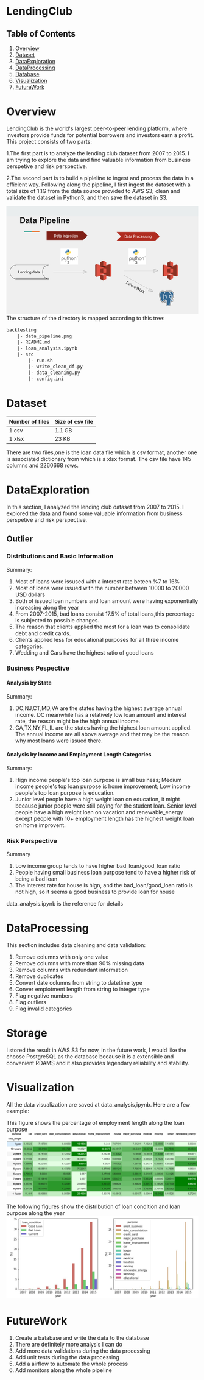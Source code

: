 # LendingClub

## Table of Contents

1. [Overview](#overview)
2. [Dataset](#dataset)
3. [DataExploration](#dataexploration)
4. [DataProcessing](#dataprocessing)
5. [Database](#database)
6. [Visualization](#visualization)
7. [FutureWork](#FutureWork)

# Overview
LendingClub is the world's largest peer-to-peer lending platform, where investors provide funds for potential borrowers and investors earn a profit. This project consists of two parts:

1.The first part is to analyze the lending club dataset from 2007 to 2015. I am trying to explore the data and find valuable information from business perspetive and risk perspective. 

2.The second part is to build a pipleline to ingest and process the data in a efficient way. Following along the pipeline, I first ingest the dataset with a total size of 1.1G from the data source provided to AWS S3; clean and validate the dataset in Python3, and then save the dataset in S3.

![data_pipeline](data_pipeline.png)
The structure of the directory is mapped according to this tree:
```
backtesting
    |- data_pipeline.png
    |- README.md
    |- loan_analysis.ipynb
    |- src
        |- run.sh
        |- write_clean_df.py
        |- data_cleaning.py
        |- config.ini
```

# Dataset

|Number of files|Size of csv file|
|---|---|
|1 csv|1.1 GB|
|1 xlsx|23 KB|

There are two files,one is the loan data file which is csv format, another one is associated dictionary from which is a xlsx format.
The csv file have 145 columns and 2260668 rows.

# DataExploration
In this section, I analyzed the lending club dataset from 2007 to 2015. I explored the data and found some valuable information from business perspetive and risk perspective.
## Outlier
### Distributions and Basic Information
 Summary: 
 1. Most of loans were issused with a interest rate beteen %7 to 16%
 2. Most of loans were issued with the number between 10000 to 20000 USD dollars
 3. Both of issued loan numbers and loan amount were having exponentially increasing along the year
 4. From 2007-2015, bad loans consist 17.5% of total loans,this percentage is subjected to possible changes.
 5. The reason that clients applied the most for a loan was to consolidate debt and credit cards.
 6. Clients applied less for educational purposes for all three income categories.
 7. Wedding and Cars have the highest ratio of good loans

### Business Pespective
#### Analysis by State
Summary:
 1. DC,NJ,CT,MD,VA are the states having the highest average annual income. DC meanwhile has a relatively low loan amount and interest rate, the reason might be the high annual income. 
 2. CA,TX,NY,FL,IL are the states having the highest loan amount applied. The annual income are all above average and that may be the reason why most loans were issued there.
 
#### Analysis by Income and Employment Length Categories
Summary:
 1. Hign income people's top loan purpose is small business; Medium income people's top loan purpose is home improvement; Low income people's top loan purpose is education. 
 2. Junior level people have a high weight loan on education, it might because junior people were still paying for the student loan. Senior level people have a high weight loan on vacation and renewable_energy except people with 10+ employment length has the highest weight loan on home improvent.
    
### Risk Perspective
 Summary
 1. Low income group tends to have higher bad_loan/good_loan ratio
 2. People having small business loan purpose tend to have a higher risk of being a bad loan
 3. The interest rate for house is hign, and the bad_loan/good_loan ratio is not high, so it seems a good business to provide loan for house
 
data_analysis.ipynb is the reference for details

# DataProcessing
This section includes data cleaning and data validation:
1. Remove columns with only one value
2. Remove columns with more than 90% missing data 
3. Remove columns with redundant information
4. Remove duplicates
5. Convert date columns from string to datetime type
6. Conver emplotment length from  string to integer type
7. Flag negative numbers
8. Flag outliers
9. Flag invalid categories

# Storage
I stored the result in AWS S3 for now, in the future work, I would like the choose PostgreSQL as the database because it is a extensible and convenient RDAMS and it also provides legendary reliability and stability.

# Visualization
All the data visualization are saved at data_analysis,ipynb. Here are a few example:

This figure shows the percentage of employment length along the loan purpose
![visualization1](Visualization/visualization1.jpg)

The following figures show the distribution of loan condition and loan purpose along the year
![visualization2](Visualization/visualization2.jpg)

# FutureWork
1. Create a batabase and write the data to the database
2. There are definitely more analysis I can do
3. Add more data validations during the data processing
4. Add unit tests during the data processing
5. Add a airflow to automate the whole process
6. Add monitors along the whole pipeline



